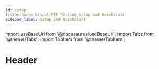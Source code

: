 ```yaml
---
id: setup
title: Sauce Visual E2E Testing Setup and Quickstart
sidebar_label: Setup and Quickstart
---
```


import useBaseUrl from '@docusaurus/useBaseUrl';
import Tabs from '@theme/Tabs';
import TabItem from '@theme/TabItem';

# Header
